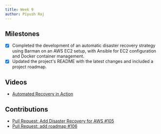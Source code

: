 ```yaml
---
title: Week 9
author: Piyush Raj
---
```


## Milestones
- [X] Completed the development of an automatic disaster recovery strategy using Barman on an AWS EC2 setup, with Ansible for EC2 configuration and Docker container management.
- [X] Updated the project's README with the latest changes and included a project roadmap.

## Videos 
- [ Automated Recovery in Action](https://drive.google.com/file/d/1PCPS44IseqJcQxAZVZjvAb-fTF6RiVrB/view?usp=sharing)
## Contributions
- [ Pull Request:  Add Disaster Recovery for AWS #105 ](https://github.com/Samagra-Development/WarpSQL/pull/105)
- [ Pull Request: add roadmap #106 ](https://github.com/Samagra-Development/WarpSQL/pull/105)
